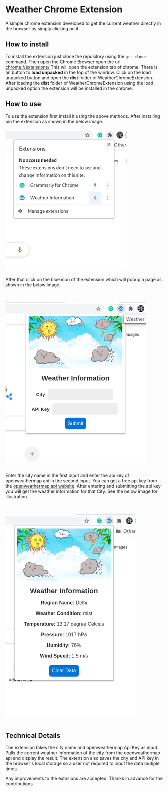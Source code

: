 # Weather Chrome Extension

A simple chrome extension developed to get the current weather directly in the browser by simply clicking on it.

## How to install

To install the extension just clone the repository using the ```git clone``` command. Then open the Chrome Browser open the url <a href="chrome://extensions/">chrome://extensions/</a> This will open the extension tab of chrome. There is an button to **load unpacked** in the top of the window. Click on the load unpacked button and open the **dist** folder of WeatherChromeExtension. After loading the **dist** folder of WeatherChromeExtension using the load unpacked option the extension will be installed in the chrome.

## How to use

To use the extension first install it using the above methods. After installing pin the extension as shown in the below image.
<br><br>
<img src="screenshots/screenshot-1.png">
<br><br>
After that click on the blue icon of the extension which will popup a page as shown in the below image.

<br><br>
<img src="screenshots/screenshot-2.png">
<br><br>

Enter the city name in the first input and enter the api key of openweathermap api in the second input. You can get a free api key from the <a href="">openweathermap api website</a>. After entering and submitting the api key you will get the weather information for that City. See the below image for illustration.

<br><br>
<img src="screenshots/screenshot-3.png">
<br><br>

## Technical Details

The extension takes the city name and openweathermap Api Key as input. Pulls the current weather information of the city from the openweathermap api and display the result. The extension also saves the city and API key in the browser's local storage so a user not required to input the data mutiple times.

Any improvements to the extnsions are accepted. Thanks in advance for the contributions.